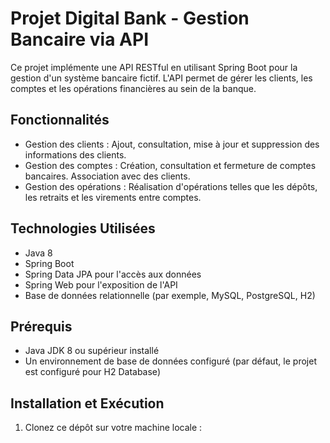 # Projet Digital Bank - Gestion Bancaire via API

Ce projet implémente une API RESTful en utilisant Spring Boot pour la gestion d'un système bancaire fictif. L'API permet de gérer les clients, les comptes et les opérations financières au sein de la banque.

## Fonctionnalités

- Gestion des clients : Ajout, consultation, mise à jour et suppression des informations des clients.
- Gestion des comptes : Création, consultation et fermeture de comptes bancaires. Association avec des clients.
- Gestion des opérations : Réalisation d'opérations telles que les dépôts, les retraits et les virements entre comptes.

## Technologies Utilisées

- Java 8
- Spring Boot
- Spring Data JPA pour l'accès aux données
- Spring Web pour l'exposition de l'API
- Base de données relationnelle (par exemple, MySQL, PostgreSQL, H2)

## Prérequis

- Java JDK 8 ou supérieur installé
- Un environnement de base de données configuré (par défaut, le projet est configuré pour H2 Database)

## Installation et Exécution

1. Clonez ce dépôt sur votre machine locale :
